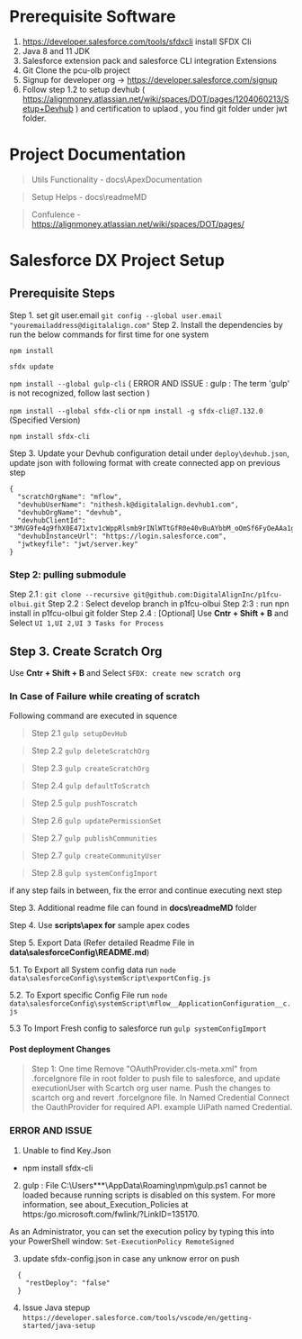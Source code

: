 # Prerequisite Software

1. https://developer.salesforce.com/tools/sfdxcli install SFDX Cli
2. Java 8 and 11 JDK
3. Salesforce extension pack and salesforce CLI integration Extensions
4. Git Clone the pcu-olb project
5. Signup for developer org -> https://developer.salesforce.com/signup
6. Follow step 1.2 to setup devhub ( https://alignmoney.atlassian.net/wiki/spaces/DOT/pages/1204060213/Setup+Devhub ) and certification to uplaod , you find git folder under jwt folder.

# Project Documentation

> Utils Functionality - docs\ApexDocumentation

> Setup Helps - docs\readmeMD

> Confulence - https://alignmoney.atlassian.net/wiki/spaces/DOT/pages/

# Salesforce DX Project Setup

## Prerequisite Steps

Step 1. set git user.email `git config --global user.email "youremailaddress@digitalalign.com"`
Step 2. Install the dependencies by run the below commands for first time for one system

`npm install`

`sfdx update`

`npm install --global gulp-cli` ( ERROR AND ISSUE : gulp : The term 'gulp' is not recognized, follow last section )

`npm install --global sfdx-cli` or `npm install -g sfdx-cli@7.132.0` (Specified Version)

`npm install sfdx-cli`

Step 3. Update your Devhub configuration detail under `deploy\devhub.json`, update json with following format with create connected app on previous step

```
{
  "scratchOrgName": "mflow",
  "devhubUserName": "nithesh.k@digitalalign.devhub1.com",
  "devhubOrgName": "devhub",
  "devhubClientId": "3MVG9fe4g9fhX0E471xtv1cWppRlsmb9rINlWTtGfR0e40vBuAYbbM_oOmSf6FyOeAAa1g0IKlQXi7510KPWT",
  "devhubInstanceUrl": "https://login.salesforce.com",
  "jwtkeyfile": "jwt/server.key"
}
```

### Step 2: pulling submodule

Step 2.1 : `git clone --recursive git@github.com:DigitalAlignInc/p1fcu-olbui.git`
Step 2.2 : Select develop branch in p1fcu-olbui
Step 2:3 : run npn install in p1fcu-olbui git folder
Step 2.4 : [Optional] Use **Cntr + Shift + B** and Select `UI 1,UI 2,UI 3 Tasks for Process`

## Step 3. Create Scratch Org

Use **Cntr + Shift + B** and Select `SFDX: create new scratch org`

### In Case of Failure while creating of scratch

Following command are executed in squence

> Step 2.1 `gulp setupDevHub`

> Step 2.2 `gulp deleteScratchOrg`

> Step 2.3 `gulp createScratchOrg`

> Step 2.4 `gulp defaultToScratch`

> Step 2.5 `gulp pushToscratch`

> Step 2.6 `gulp updatePermissionSet`

> Step 2.7 `gulp publishCommunities`

> Step 2.7 `gulp createCommunityUser`

> Step 2.8 `gulp systemConfigImport`

if any step fails in between, fix the error and continue executing next step

Step 3. Additional readme file can found in **docs\readmeMD** folder

Step 4. Use **scripts\apex for** sample apex codes

Step 5. Export Data (Refer detailed Readme File in **data\salesforceConfig\README.md**)

5.1. To Export all System config data run `node data\salesforceConfig\systemScript\exportConfig.js`

5.2. To Export specific Config File run `node data\salesforceConfig\systemScript\mflow__ApplicationConfiguration__c.js`

5.3 To Import Fresh config to salesforce run `gulp systemConfigImport`

#### Post deployment Changes

> Step 1: One time Remove "OAuthProvider.cls-meta.xml" from .forceIgnore file in root folder to push file to salesforce, and update executionUser with Scartch org user name. Push the changes to scartch org and revert .forceIgnore file. In Named Credential Connect the OauthProvider for required API. example UiPath named Credential.

### ERROR AND ISSUE

1. Unable to find Key.Json

- npm install sfdx-cli

2. gulp : File C:\Users\*\*\*\AppData\Roaming\npm\gulp.ps1 cannot be loaded because running scripts is disabled on this system. For more information, see about_Execution_Policies at
   https:/go.microsoft.com/fwlink/?LinkID=135170.

As an Administrator, you can set the execution policy by typing this into your PowerShell window:
`Set-ExecutionPolicy RemoteSigned`

3. update sfdx-config.json in case any unknow error on push

```
  {
    "restDeploy": "false"
  }
```

4. Issue Java stepup
   `https://developer.salesforce.com/tools/vscode/en/getting-started/java-setup`
